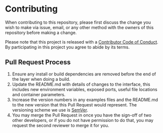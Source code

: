 # Contributing

When contributing to this repository, please first discuss the change you wish to make via issue,
email, or any other method with the owners of this repository before making a change.

Please note that this project is released with a [Contributor Code of Conduct](CODE_OF_CONDUCT.md). By participating in this project you agree to abide by its terms.

## Pull Request Process

1. Ensure any install or build dependencies are removed before the end of the layer when doing a
   build.
2. Update the README.md with details of changes to the interface, this includes new environment
   variables, exposed ports, useful file locations and container parameters.
3. Increase the version numbers in any examples files and the README.md to the new version that this
   Pull Request would represent. The versioning scheme we use is [SemVer](http://semver.org/).
4. You may merge the Pull Request in once you have the sign-off of two other developers, or if you
   do not have permission to do that, you may request the second reviewer to merge it for you.
